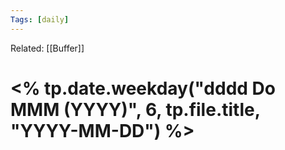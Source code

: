 ```yaml
---
Tags: [daily]
---
```

Related: [[Buffer]]
# <% tp.date.weekday("dddd Do MMM (YYYY)", 6, tp.file.title, "YYYY-MM-DD") %>





